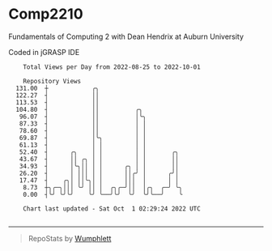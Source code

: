 # Comp2210
Fundamentals of Computing 2 with Dean Hendrix at Auburn University

Coded in jGRASP IDE

```
    Total Views per Day from 2022-08-25 to 2022-10-01

    Repository Views
  131.00  ┼            ╭╮
  122.27  ┤            ││
  113.53  ┤            ││
  104.80  ┤            ││          ╭╮
   96.07  ┤            ││          │╰╮
   87.33  ┤            ││          │ │
   78.60  ┤            ││          │ │
   69.87  ┤            │╰╮         │ │
   61.13  ┤            │ │         │ │
   52.40  ┤      ╭╮    │ │         │ │       ╭╮
   43.67  ┤      ││ ╭╮ │ │         │ │       ││
   34.93  ┤      │╰╮││ │ │      ╭╮ │ │       ││
   26.20  ┤      │ │││ │ │      ││╭╯ │      ╭╯│
   17.47  ┤    ╭╮│ ││╰╮│ │      │││  │      │ │
    8.73  ┼╮╭─╮│││ ╰╯ ││ │  ╭╮╭─╯││  │╭╮  ╭─╯ ╰╮
    0.00  ┤╰╯ ╰╯╰╯    ╰╯ ╰──╯╰╯  ╰╯  ╰╯╰──╯    ╰

    Chart last updated - Sat Oct  1 02:29:24 2022 UTC
    
```

---

> RepoStats by [Wumphlett](https://github.com/Wumphlett)
